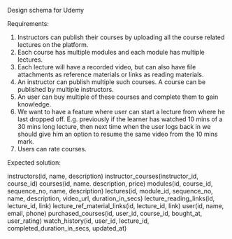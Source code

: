 Design schema for Udemy

Requirements:

1. Instructors can publish their courses by uploading all the course related lectures on the platform.
2. Each course has multiple modules and each module has multiple lectures.
3. Each lecture will have a recorded video, but can also have file attachments as reference materials or links as reading materials.
4. An instructor can publish multiple such courses. A course can be published by multiple instructors.
5. An user can buy multiple of these courses and complete them to gain knowledge.
6. We want to have a feature where user can start a lecture from where he last dropped off. E.g. previously if the learner has watched 10 mins of a 30 mins long lecture, then next time when the user logs back in we should give him an option to resume the same video from the 10 mins mark.
8. Users can rate courses.

Expected solution:

instructors(id, name, description)
instructor_courses(instructor_id, course_id)
courses(id, name. description, price)
modules(id, course_id, sequence_no, name, description)
lectures(id, module_id, sequence_no, name, description, video_url, duration_in_secs)
lecture_reading_links(id, lecture_id, link)
lecture_ref_material_links(id, lecture_id, link)
user(id, name, email, phone)
purchased_courses(id, user_id, course_id, bought_at, user_rating)
watch_history(id, user_id, lecture_id, completed_duration_in_secs, updated_at)




